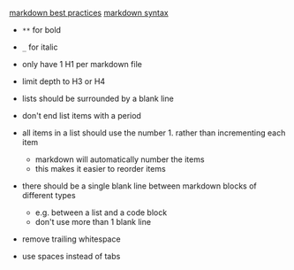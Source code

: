 [markdown best practices](https://learn.microsoft.com/en-us/powershell/scripting/community/contributing/general-markdown?view=powershell-7.4)
[markdown syntax](https://www.markdownguide.org/basic-syntax/)

- `**` for bold
- `_` for italic

- only have 1 H1 per markdown file
- limit depth to H3 or H4

- lists should be surrounded by a blank line
- don't end list items with a period
- all items in a list should use the number 1. rather than incrementing each item
  - markdown will automatically number the items
  - this makes it easier to reorder items

- there should be a single blank line between markdown blocks of different types
  - e.g. between a list and a code block
  - don't use more than 1 blank line

- remove trailing whitespace
- use spaces instead of tabs

